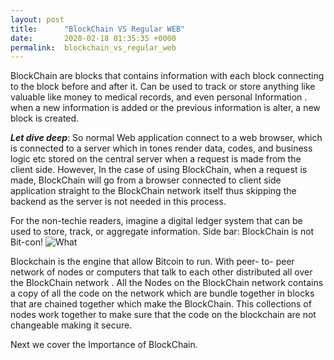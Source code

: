 ```yaml
---
layout: post
title:      "BlockChain VS Regular WEB"
date:       2020-02-18 01:35:35 +0000
permalink:  blockchain_vs_regular_web
---
```




BlockChain are blocks that contains information with each  block connecting to the block before and after it. Can be used to track or  store anything like valuable like money to medical records, and even personal Information .  when a new information is added or the previous information is alter, a new block is created.

***Let dive deep***:
 So normal Web application connect to a web browser, which is connected to a  server which in tones  render  data, codes, and business  logic etc stored on the central server when a request is made from the client side.  However, In the case of using BlockChain, when  a request is made, BlockChain will go from a browser connected to client side application straight to the BlockChain network itself thus skipping the backend as the server is not needed in this process. 

 For the non-techie readers, imagine a digital ledger system that can be used to store, track, or aggregate information. 
 Side bar: BlockChain is not Bit-con!     ![What](https://s3.amazonaws.com/pix.iemoji.com/images/emoji/apple/ios-12/256/shushing-face.png)

Blockchain is the engine that allow Bitcoin to run.  With peer- to- peer network of nodes or computers that talk to each other distributed all over the BlockChain network . All the Nodes on the BlockChain network contains a copy of all the code on the network which are bundle together in blocks that are chained together which make the BlockChain. This collections of nodes work together  to make sure that the code on the blockchain are not changeable making it secure. 

Next we cover the Importance of BlockChain. 

